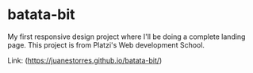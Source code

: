 # batata-bit
My first responsive design project where I'll be doing a complete landing page. This project is from Platzi's Web development School.

Link: (https://juanestorres.github.io/batata-bit/)
